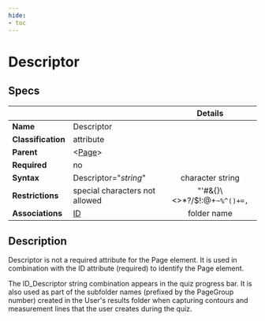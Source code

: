 ```yaml
---
hide:
- toc
---
```

# Descriptor

## Specs

| || Details |
|---|---|:---:|
| **Name** | Descriptor ||
| **Classification** | attribute ||
| **Parent** | <[Page](index.md)\> ||
| **Required** | no ||
| **Syntax** | Descriptor="*string*" | character string |
| **Restrictions**  |  special characters not allowed | "'#&{}\\<>*?/$!:@+`~%^()+=,`|
| **Associations** | [ID](id.md) | folder name |


## Description
Descriptor is not a required attribute for the Page element. It is used in combination with the ID attribute (required)
to identify the Page element.

The ID_Descriptor string combination appears in the quiz progress bar.
It is also used as part of the subfolder names (prefixed by the PageGroup number) 
 created in the User's results folder when capturing
contours and measurement lines that the user creates during the quiz.